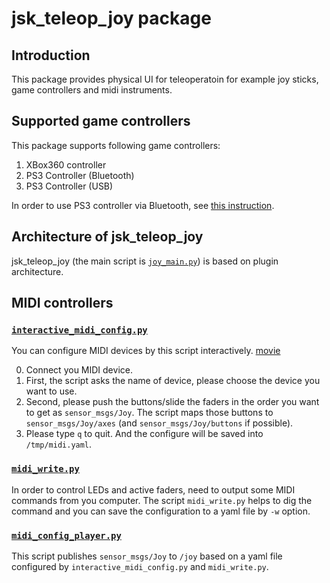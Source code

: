 # jsk_teleop_joy package

## Introduction
This package provides physical UI for teleoperatoin for example joy sticks,
game controllers and midi instruments.

## Supported game controllers
This package supports following game controllers:

1. XBox360 controller
2. PS3 Controller (Bluetooth)
3. PS3 Controller (USB)

In order to use PS3 controller via Bluetooth,
see [this instruction](http://wiki.ros.org/ps3joy/Tutorials/PairingJoystickAndBluetoothDongle).

## Architecture of jsk\_teleop\_joy
jsk\_teleop\_joy (the main script is [`joy_main.py`](scripts/joy_main.py)) is based on plugin architecture.

## MIDI controllers
### [`interactive_midi_config.py`](scripts/interactive_midi_config.py)
You can configure MIDI devices by this script interactively. [movie](http://www.youtube.com/watch?v=1JOKra7gZVs)

0. Connect you MIDI device.
1. First, the script asks the name of device, please choose the device you want to use.
2. Second, please push the buttons/slide the faders in the order you want to get as `sensor_msgs/Joy`.
The script maps those buttons to `sensor_msgs/Joy/axes` (and `sensor_msgs/Joy/buttons` if possible).
3. Please type `q` to quit. And the configure will be saved into `/tmp/midi.yaml`.

### [`midi_write.py`](scripts/midi_write.py)
In order to control LEDs and active faders, need to output some MIDI commands from you computer.
The script `midi_write.py` helps to dig the command and you can save the configuration to a yaml file by `-w` option.

### [`midi_config_player.py`](scripts/midi_config_player.py)
This script publishes `sensor_msgs/Joy` to `/joy` based on a yaml file configured by
`interactive_midi_config.py` and `midi_write.py`.

